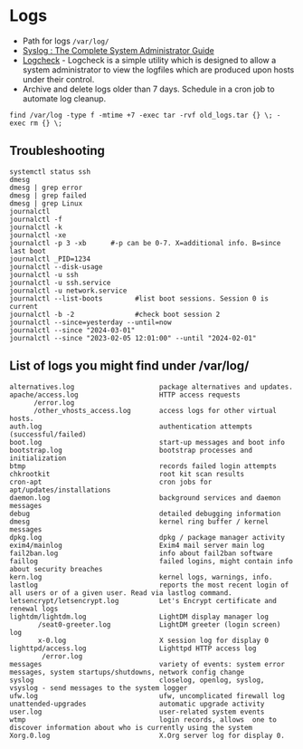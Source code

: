 # Logs

- Path for logs `/var/log/ `
- [Syslog : The Complete System Administrator Guide](https://devconnected.com/syslog-the-complete-system-administrator-guide/)
- [Logcheck](https://logcheck.org/) - Logcheck is a simple utility which is designed to allow a system administrator to view the logfiles which are produced upon hosts under their control.
- Archive and delete logs older than 7 days. Schedule in a cron job to automate log cleanup.
````shell
find /var/log -type f -mtime +7 -exec tar -rvf old_logs.tar {} \; -exec rm {} \;
````  


## Troubleshooting
````
systemctl status ssh
dmesg
dmesg | grep error
dmesg | grep failed
dmesg | grep Linux
journalctl
journalctl -f
journalctl -k
journalctl -xe
journalctl -p 3 -xb      #-p can be 0-7. X=additional info. B=since last boot
journalctl _PID=1234
journalctl --disk-usage 
journalctl -u ssh
journalctl -u ssh.service
journalctl -u network.service
journalctl --list-boots        #list boot sessions. Session 0 is current
journalctl -b -2               #check boot session 2
journalctl --since=yesterday --until=now
journalctl --since "2024-03-01"
journalctl --since "2023-02-05 12:01:00" --until "2024-02-01"
````

## List of logs you might find under /var/log/
````
alternatives.log                     package alternatives and updates.
apache/access.log                    HTTP access requests
      /error.log
      /other_vhosts_access.log       access logs for other virtual hosts.
auth.log                             authentication attempts (successful/failed)
boot.log                             start-up messages and boot info
bootstrap.log                        bootstrap processes and initialization
btmp                                 records failed login attempts
chkrootkit                           root kit scan results
cron-apt                             cron jobs for apt/updates/installations
daemon.log                           background services and daemon messages
debug                                detailed debugging information
dmesg                                kernel ring buffer / kernel messages
dpkg.log                             dpkg / package manager activity
exim4/mainlog                        Exim4 mail server main log
fail2ban.log                         info about fail2ban software
faillog                              failed logins, might contain info about security breaches
kern.log                             kernel logs, warnings, info.
lastlog                              reports the most recent login of all users or of a given user. Read via lastlog command.
letsencrypt/letsencrypt.log          Let's Encrypt certificate and renewal logs
lightdm/lightdm.log                  LightDM display manager log
       /seat0-greeter.log            LightDM greeter (login screen) log
       x-0.log                       X session log for display 0
lighttpd/access.log                  Lighttpd HTTP access log
        /error.log
messages                             variety of events: system error messages, system startups/shutdowns, network config change
syslog                               closelog, openlog, syslog, vsyslog - send messages to the system logger
ufw.log                              ufw, uncomplicated firewall log
unattended-upgrades                  automatic upgrade activity
user.log                             user-related system events
wtmp                                 login records, allows  one to discover information about who is currently using the system
Xorg.0.log                           X.Org server log for display 0.
````





